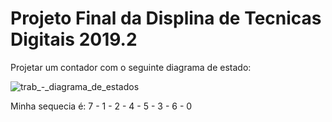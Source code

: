 # Projeto Final da Displina de Tecnicas Digitais 2019.2

Projetar um contador com o seguinte diagrama de estado:

![trab_-_diagrama_de_estados](https://user-images.githubusercontent.com/32960110/74599345-f70a0b80-505e-11ea-84fa-d05eb9e8abf4.png)


Minha sequecia é: 
7 - 1 - 2 - 4 - 5 - 3 - 6 - 0
